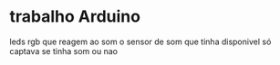 # trabalho Arduino
leds rgb que reagem ao som
o sensor de som que tinha disponivel só captava se tinha som ou nao
